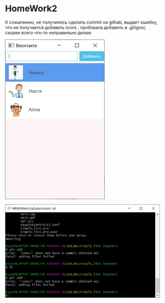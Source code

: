 # HomeWork2
К сожалению, не получилось сделать commit на githab, выдает ошибку, что не получается добавить icons
, пробовала добавить в .gitignor, скорее всего что-то неправильно делаю


![](скрин.png)

![](скрин1.png)
